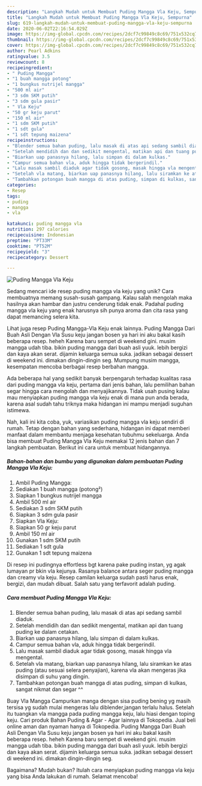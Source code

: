 ```yaml
---
description: "Langkah Mudah untuk Membuat Puding Mangga Vla Keju, Sempurna"
title: "Langkah Mudah untuk Membuat Puding Mangga Vla Keju, Sempurna"
slug: 619-langkah-mudah-untuk-membuat-puding-mangga-vla-keju-sempurna
date: 2020-06-02T22:16:54.029Z
image: https://img-global.cpcdn.com/recipes/2dcf7c99849c8c69/751x532cq70/puding-mangga-vla-keju-foto-resep-utama.jpg
thumbnail: https://img-global.cpcdn.com/recipes/2dcf7c99849c8c69/751x532cq70/puding-mangga-vla-keju-foto-resep-utama.jpg
cover: https://img-global.cpcdn.com/recipes/2dcf7c99849c8c69/751x532cq70/puding-mangga-vla-keju-foto-resep-utama.jpg
author: Pearl Adkins
ratingvalue: 3.5
reviewcount: 8
recipeingredient:
- " Puding Mangga"
- "1 buah mangga potong"
- "1 bungkus nutrijel mangga"
- "500 ml air"
- "3 sdm SKM putih"
- "3 sdm gula pasir"
- " Vla Keju"
- "50 gr keju parut"
- "150 ml air"
- "1 sdm SKM putih"
- "1 sdt gula"
- "1 sdt tepung maizena"
recipeinstructions:
- "Blender semua bahan puding, lalu masak di atas api sedang sambil diaduk."
- "Setelah mendidih dan dan sedikit mengental, matikan api dan tuang puding ke dalam cetakan."
- "Biarkan uap panasnya hilang, lalu simpan di dalam kulkas."
- "Campur semua bahan vla, aduk hingga tidak bergerindil."
- "Lalu masak sambil diaduk agar tidak gosong, masak hingga vla mengental."
- "Setelah vla matang, biarkan uap panasnya hilang, lalu siramkan ke atas puding (atau sesuai selera penyajian), karena vla akan mengeras jika disimpan di suhu yang dingin."
- "Tambahkan potongan buah mangga di atas puding, simpan di kulkas, sangat nikmat dan segar ^^"
categories:
- Resep
tags:
- puding
- mangga
- vla

katakunci: puding mangga vla 
nutrition: 297 calories
recipecuisine: Indonesian
preptime: "PT33M"
cooktime: "PT52M"
recipeyield: "3"
recipecategory: Dessert

---
```



![Puding Mangga Vla Keju](https://img-global.cpcdn.com/recipes/2dcf7c99849c8c69/751x532cq70/puding-mangga-vla-keju-foto-resep-utama.jpg)

Sedang mencari ide resep puding mangga vla keju yang unik? Cara membuatnya memang susah-susah gampang. Kalau salah mengolah maka hasilnya akan hambar dan justru cenderung tidak enak. Padahal puding mangga vla keju yang enak harusnya sih punya aroma dan cita rasa yang dapat memancing selera kita.

Lihat juga resep Puding Mangga-Vla Keju enak lainnya. Puding Mangga Dari Buah Asli Dengan Vla Susu keju jangan bosen ya hari ini aku bakal kasih beberapa resep. heheh Karena baru sempet di weekend gini. musim mangga udah tiba. bikin puding mangga dari buah asli yuuk. lebih bergizi dan kaya akan serat. dijamin keluarga semua suka. jadikan sebagai dessert di weekend ini. dimakan dingin-dingin seg. Mumpung musim mangga, kesempatan mencoba berbagai resep berbahan mangga.

Ada beberapa hal yang sedikit banyak berpengaruh terhadap kualitas rasa dari puding mangga vla keju, pertama dari jenis bahan, lalu pemilihan bahan segar hingga cara mengolah dan menyajikannya. Tidak usah pusing kalau mau menyiapkan puding mangga vla keju enak di mana pun anda berada, karena asal sudah tahu triknya maka hidangan ini mampu menjadi suguhan istimewa.


Nah, kali ini kita coba, yuk, variasikan puding mangga vla keju sendiri di rumah. Tetap dengan bahan yang sederhana, hidangan ini dapat memberi manfaat dalam membantu menjaga kesehatan tubuhmu sekeluarga. Anda bisa membuat Puding Mangga Vla Keju memakai 12 jenis bahan dan 7 langkah pembuatan. Berikut ini cara untuk membuat hidangannya.

<!--inarticleads1-->

##### Bahan-bahan dan bumbu yang digunakan dalam pembuatan Puding Mangga Vla Keju:

1. Ambil  Puding Mangga:
1. Sediakan 1 buah mangga (potong²)
1. Siapkan 1 bungkus nutrijel mangga
1. Ambil 500 ml air
1. Sediakan 3 sdm SKM putih
1. Siapkan 3 sdm gula pasir
1. Siapkan  Vla Keju:
1. Siapkan 50 gr keju parut
1. Ambil 150 ml air
1. Gunakan 1 sdm SKM putih
1. Sediakan 1 sdt gula
1. Gunakan 1 sdt tepung maizena


Di resep ini pudingnya effortless bgt karena pake puding instan, yg agak lumayan pr bkin vla kejunya. Rasanya balance antara seger puding mangga dan creamy vla keju. Resep camilan keluarga sudah pasti harus enak, bergizi, dan mudah dibuat. Salah satu yang terfavorit adalah puding. 

<!--inarticleads2-->

##### Cara membuat Puding Mangga Vla Keju:

1. Blender semua bahan puding, lalu masak di atas api sedang sambil diaduk.
1. Setelah mendidih dan dan sedikit mengental, matikan api dan tuang puding ke dalam cetakan.
1. Biarkan uap panasnya hilang, lalu simpan di dalam kulkas.
1. Campur semua bahan vla, aduk hingga tidak bergerindil.
1. Lalu masak sambil diaduk agar tidak gosong, masak hingga vla mengental.
1. Setelah vla matang, biarkan uap panasnya hilang, lalu siramkan ke atas puding (atau sesuai selera penyajian), karena vla akan mengeras jika disimpan di suhu yang dingin.
1. Tambahkan potongan buah mangga di atas puding, simpan di kulkas, sangat nikmat dan segar ^^


Buay Vla Mangga Campurkan manga dengan sisa puding bening yg masih tersisa yg sudah mulai mengeras lalu diblender,jangan terlalu halus. Setelah itu tuangkan vla mangga pada puding mangga keju, lalu hiasi dengan toping keju. Cari produk Bahan Puding &amp; Agar - Agar lainnya di Tokopedia. Jual beli online aman dan nyaman hanya di Tokopedia. Puding Mangga Dari Buah Asli Dengan Vla Susu keju jangan bosen ya hari ini aku bakal kasih beberapa resep. heheh Karena baru sempet di weekend gini. musim mangga udah tiba. bikin puding mangga dari buah asli yuuk. lebih bergizi dan kaya akan serat. dijamin keluarga semua suka. jadikan sebagai dessert di weekend ini. dimakan dingin-dingin seg. 

Bagaimana? Mudah bukan? Itulah cara menyiapkan puding mangga vla keju yang bisa Anda lakukan di rumah. Selamat mencoba!
